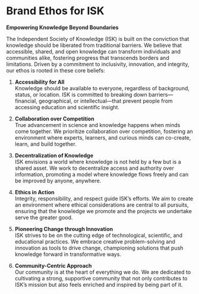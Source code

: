 # Brand Ethos for ISK

**Empowering Knowledge Beyond Boundaries**

The Independent Society of Knowledge (ISK) is built on the conviction that knowledge should be liberated from traditional barriers. We believe that accessible, shared, and open knowledge can transform individuals and communities alike, fostering progress that transcends borders and limitations. Driven by a commitment to inclusivity, innovation, and integrity, our ethos is rooted in these core beliefs:

1. **Accessibility for All**  
   Knowledge should be available to everyone, regardless of background, status, or location. ISK is committed to breaking down barriers—financial, geographical, or intellectual—that prevent people from accessing education and scientific insight.

2. **Collaboration over Competition**  
   True advancement in science and knowledge happens when minds come together. We prioritize collaboration over competition, fostering an environment where experts, learners, and curious minds can co-create, learn, and build together.

3. **Decentralization of Knowledge**  
   ISK envisions a world where knowledge is not held by a few but is a shared asset. We work to decentralize access and authority over information, promoting a model where knowledge flows freely and can be improved by anyone, anywhere.

4. **Ethics in Action**  
   Integrity, responsibility, and respect guide ISK’s efforts. We aim to create an environment where ethical considerations are central to all pursuits, ensuring that the knowledge we promote and the projects we undertake serve the greater good.

5. **Pioneering Change through Innovation**  
   ISK strives to be on the cutting edge of technological, scientific, and educational practices. We embrace creative problem-solving and innovation as tools to drive change, championing solutions that push knowledge forward in transformative ways.

6. **Community-Centric Approach**  
   Our community is at the heart of everything we do. We are dedicated to cultivating a strong, supportive community that not only contributes to ISK’s mission but also feels enriched and inspired by being part of it.
